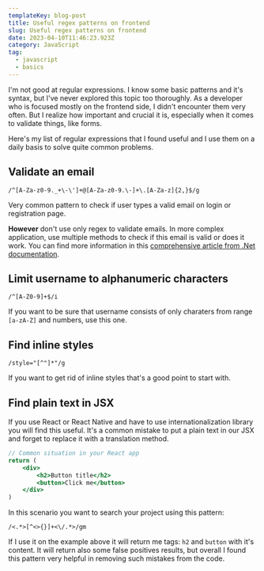 ```yaml
---
templateKey: blog-post
title: Useful regex patterns on frontend
slug: Useful regex patterns on frontend
date: 2023-04-10T11:46:23.923Z
category: JavaScript
tag:
  - javascript
  - basics
---
```

I'm not good at regular expressions. I know some basic patterns and it's syntax, but I've never explored this topic too thoroughly. As a developer who is focused mostly on the frontend side, I didn't encounter them very often. But I realize how important and crucial it is, especially when it comes to validate things, like forms.

Here's my list of regular expressions that I found useful and I use them on a daily basis to solve quite common problems.

## Validate an email

```regex
/^[A-Za-z0-9._+\-\']+@[A-Za-z0-9.\-]+\.[A-Za-z]{2,}$/g
```

Very common pattern to check if user types a valid email on login or registration page.

__However__ don't use only regex to validate emails. In more complex application, use multiple methods to check if this email is valid or does it work. You can find more information in this <a href="https://learn.microsoft.com/en-us/dotnet/standard/base-types/how-to-verify-that-strings-are-in-valid-email-format">comprehensive article from .Net documentation</a>.

## Limit username to alphanumeric characters

```regex
/^[A-Z0-9]+$/i
```

If you want to be sure that username consists of only charaters from range `[a-zA-Z]` and numbers, use this one.

## Find inline styles

```regex
/style="[^"]*"/g
```

If you want to get rid of inline styles that's a good point to start with.

## Find plain text in JSX

If you use React or React Native and have to use internationalization library you will find this useful. It's a common mistake to put a plain text in our JSX and forget to replace it with a translation method.

```jsx
// Common situation in your React app
return (
    <div>
        <h2>Button title</h2>
        <button>Click me</button>
    </div>
)
```

In this scenario you want to search your project using this pattern:

```regex
/<.*>[^<>{}]+<\/.*>/gm
```

If I use it on the example above it will return me tags: `h2` and `button` with it's content. It will return also some false positives results, but overall I found this pattern very helpful in removing such mistakes from the code.